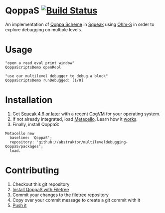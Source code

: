# QoppaS [![Build Status](https://secure.travis-ci.org/abstraktor/multileveldebugging-QoppaS.svg?branch=master)](http://travis-ci.org/abstraktor/multileveldebugging-QoppaS)

An implementation of [Qoppa Scheme](http://mainisusuallyafunction.blogspot.de/2012/04/scheme-without-special-forms.html) in [Squeak](http://squeak.org/) using [Ohm-S](https://github.com/hpi-swa/Ohm-S)
in order to explore debugging on multiple levels.

# Usage

```smalltalk
"open a read eval print window"
QoppaScriptsDemo openRepl

"use our multilevel debugger to debug a block"
QoppaScriptsDemo runDebugged: [1/0]
```

# Installation

1. Get [Squeak 4.6 or later](http://www.squeak.org) with a recent [CogVM](http://www.mirandabanda.org/files/Cog/VM/) for your operating system.
2. If not already integrated, load [Metacello](https://github.com/dalehenrich/metacello-work). Learn how it [works](https://github.com/dalehenrich/metacello-work/blob/master/docs/MetacelloUserGuide.md).
3. Finally, install QoppaS:

```smalltalk
Metacello new
  baseline: 'QoppaS';
  repository: 'github://abstraktor/multileveldebugging-QoppaS/packages';
  load.

```

# Contributing

1. Checkout this git repository
2. [Install QoppaS with Filetree](https://github.com/abstraktor/multileveldebugging-QoppaS/wiki/Installing-QoppaS)
3. Commit your changes to the filetree repository
4. Copy over your commit message to create a git commit with it
5. [Push it](https://open.spotify.com/track/2ipW48mvWEkQoZZMpLL9TX)
